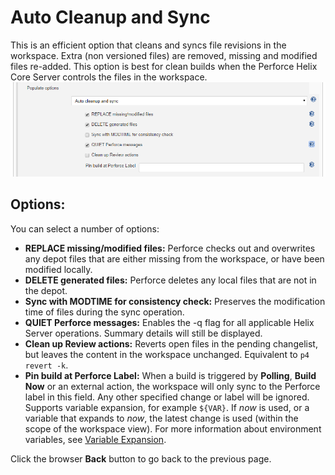 ﻿# Auto Cleanup and Sync
This is an efficient option that cleans and syncs file revisions in the workspace. Extra (non versioned files) are removed, missing and modified files re-added. This option is best for clean builds when the Perforce Helix Core Server controls the files in the workspace. 
![Auto Cleanup and Sync](images/populateautocleansync.png)

## Options:
You can select a number of options: 
- **REPLACE missing/modified files:** Perforce checks out and overwrites any depot files that are either missing from the workspace, or have been modified locally.
- **DELETE generated files:** Perforce deletes any local files that are not in the depot.
- **Sync with MODTIME for consistency check:** Preserves the modification time of files during the sync operation. 
- **QUIET Perforce messages:** Enables the -q flag for all applicable Helix Server operations. Summary details will still be displayed.
- **Clean up Review actions:** Reverts open files in the pending changelist, but leaves the content in the workspace unchanged. Equivalent to `p4 revert -k`.
- **Pin build at Perforce Label:** When a build is triggered by **Polling**, **Build Now** or an external action, the workspace will only sync to the Perforce label in this field. Any other specified change or label will be ignored.
Supports variable expansion, for example `${VAR}`. If *now* is used, or a variable that expands to *now*, the latest change is used (within the scope of the workspace view). For more information about environment variables, see [Variable Expansion](VARIABLEEXPANSION.md).  

Click the browser **Back** button to go back to the previous page. 
